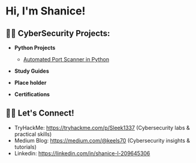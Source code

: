 <h1>Hi, I'm Shanice! 



<h2>👨‍💻 CyberSecurity Projects:</h2>

- <b>Python Projects</b>
  - [Automated Port Scanner in Python](https://github.com/keels1988/Automated-Port-Scanner)

- <b>Study Guides</b>

- <b>Place holder</b>

- <b>Certifications</b>

<h2>👨‍💻 Let's Connect!</h2>

 - TryHackMe: https://tryhackme.com/p/Sleek1337 (Cybersecurity labs & practical skills)
 - Medium Blog: https://medium.com/@keels70 (Cybersecurity insights & tutorials)
 - Linkedin: https://linkedin.com/in/shanice-l-209645306
